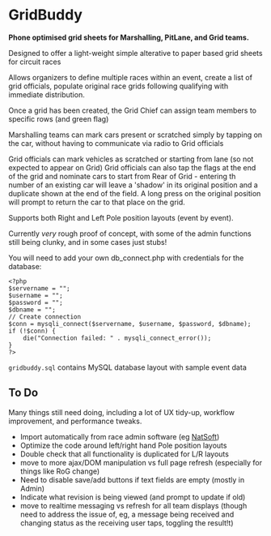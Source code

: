 # GridBuddy
**Phone optimised grid sheets for Marshalling, PitLane, and Grid teams.**

Designed to offer a light-weight simple alterative to paper based grid sheets for circuit races

Allows organizers to define multiple races within an event, create a list of grid officials, populate original race grids following qualifying with immediate distribution.

Once a grid has been created, the Grid Chief can assign team members to specific rows (and green flag)

Marshalling teams can mark cars present or scratched simply by tapping on the car, without having to communicate via radio to Grid officials

Grid officials can mark vehicles as scratched or starting from lane (so not expected to appear on Grid)
Grid officials can also tap the flags at the end of the grid and nominate cars to start from Rear of Grid - entering th number of an existing car will leave a 'shadow' in its original position and a duplicate shown at the end of the field. A long press on the original position will prompt to return the car to that place on the grid.

Supports both Right and Left Pole position layouts (event by event).

Currently *very* rough proof of concept, with some of the admin functions still being clunky, and in some cases just stubs!

You will need to add your own db_connect.php with credentials for the database:
```
<?php
$servername = "";
$username = "";
$password = "";
$dbname = "";
// Create connection
$conn = mysqli_connect($servername, $username, $password, $dbname);
if (!$conn) {
    die("Connection failed: " . mysqli_connect_error());
}
?>
```

`gridbuddy.sql` contains MySQL database layout with sample event data

To Do
---
Many things still need doing, including a lot of UX tidy-up, workflow improvement, and performance tweaks.

- Import automatically from race admin software (eg [NatSoft](http://racing.natsoft.com.au/))
- Optimize the code around left/right hand Pole position layouts
- Double check that all functionality is duplicated for L/R layouts
- move to more ajax/DOM manipulation vs full page refresh (especially for things like RoG change)
- Need to disable save/add buttons if text fields are empty (mostly in Admin)
- Indicate what revision is being viewed (and prompt to update if old)
- move to realtime messaging vs refresh for all team displays (though need to address the issue of, eg, a message being received and changing status as the receiving user taps, toggling the result!t)